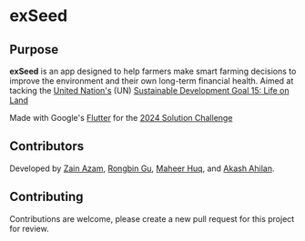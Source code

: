 # exSeed

## Purpose
**exSeed** is an app designed to help farmers make smart farming decisions to improve the environment and their own long-term financial health. Aimed at tacking the [United Nation's](https://www.un.org/en/) (UN) [Sustainable Development Goal 15: Life on Land](https://ourworldindata.org/sdgs/life-on-land)

Made with Google's [Flutter](https://docs.flutter.dev/) for the [2024 Solution Challenge](https://developers.google.com/community/gdsc-solution-challenge)

## Contributors

Developed by [Zain Azam](https://github.com/zainthemaynnn), [Rongbin Gu](https://github.com/Rongbin99), [Maheer Huq](), and [Akash Ahilan]().

## Contributing

Contributions are welcome, please create a new pull request for this project for review.
